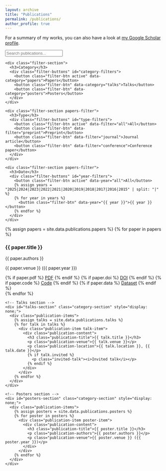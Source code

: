 ```yaml
---
layout: archive
title: "Publications"
permalink: /publications/
author_profile: true
---
```


<p>For a summary of my works, you can also have a look at <a href="https://scholar.google.co.uk/citations?user=gGSh6oEAAAAJ&hl=en" target="_blank">my Google Scholar profile</a>.</p>

<div class="publications-container">
  <div class="publications-filters">
    <div class="search-box">
      <input type="text" id="pub-search" placeholder="Search publications...">
    </div>
    
    <div class="filter-section">
      <h3>Category</h3>
      <div class="filter-buttons" id="category-filters">
        <button class="filter-btn active" data-category="papers">Papers</button>
        <button class="filter-btn" data-category="talks">Talks</button>
        <button class="filter-btn" data-category="posters">Posters</button>
      </div>
    </div>
    
    <div class="filter-section papers-filter">
      <h3>Type</h3>
      <div class="filter-buttons" id="type-filters">
        <button class="filter-btn active" data-filter="all">All</button>
        <button class="filter-btn" data-filter="preprint">Preprint</button>
        <button class="filter-btn" data-filter="journal">Journal article</button>
        <button class="filter-btn" data-filter="conference">Conference paper</button>
      </div>
    </div>
    
    <div class="filter-section papers-filter">
      <h3>Date</h3>
      <div class="filter-buttons" id="year-filters">
        <button class="filter-btn active" data-year="all">All</button>
        {% assign years = "2025|2024|2023|2022|2021|2020|2019|2018|2017|2016|2015" | split: "|" %}
        {% for year in years %}
          <button class="filter-btn" data-year="{{ year }}">{{ year }}</button>
        {% endfor %}
      </div>
    </div>
  </div>

  <div class="publications-list">
    <!-- Papers section -->
    <div id="papers-section" class="category-section">
      <div class="publication-items">
        {% assign papers = site.data.publications.papers %}
        {% for paper in papers %}
          <div class="publication-item" 
               data-type="{{ paper.type | default: 'journal' }}" 
               data-year="{{ paper.year | default: '2024' }}">
            <div class="publication-content">
              <h3 class="publication-title">{{ paper.title }}</h3>
              <p class="publication-authors">{{ paper.authors }}</p>
              <p class="publication-venue">{{ paper.venue }} ({{ paper.year }})</p>
              <div class="publication-links">
                {% if paper.pdf %}
                  <a href="{{ paper.pdf }}" class="pub-link" target="_blank"><i class="fas fa-file-pdf"></i> PDF</a>
                {% endif %}
                {% if paper.doi %}
                  <a href="{{ paper.doi }}" class="pub-link" target="_blank"><i class="fas fa-external-link-alt"></i> DOI</a>
                {% endif %}
                {% if paper.code %}
                  <a href="{{ paper.code }}" class="pub-link" target="_blank"><i class="fab fa-github"></i> Code</a>
                {% endif %}
                {% if paper.data %}
                  <a href="{{ paper.data }}" class="pub-link" target="_blank"><i class="fas fa-database"></i> Dataset</a>
                {% endif %}
              </div>
            </div>
          </div>
        {% endfor %}
      </div>
    </div>
    
    <!-- Talks section -->
    <div id="talks-section" class="category-section" style="display: none;">
      <div class="publication-items">
        {% assign talks = site.data.publications.talks %}
        {% for talk in talks %}
          <div class="publication-item talk-item">
            <div class="publication-content">
              <h3 class="publication-title">{{ talk.title }}</h3>
              <p class="publication-venue">{{ talk.venue }}</p>
              <p class="publication-location">{{ talk.location }}, {{ talk.date }}</p>
              {% if talk.invited %}
                <p class="invited-talk"><i>Invited talk</i></p>
              {% endif %}
            </div>
          </div>
        {% endfor %}
      </div>
    </div>
    
    <!-- Posters section -->
    <div id="posters-section" class="category-section" style="display: none;">
      <div class="publication-items">
        {% assign posters = site.data.publications.posters %}
        {% for poster in posters %}
          <div class="publication-item poster-item">
            <div class="publication-content">
              <h3 class="publication-title">{{ poster.title }}</h3>
              <p class="publication-authors">{{ poster.authors }}</p>
              <p class="publication-venue">{{ poster.venue }} ({{ poster.year }})</p>
            </div>
          </div>
        {% endfor %}
      </div>
    </div>
  </div>
</div>